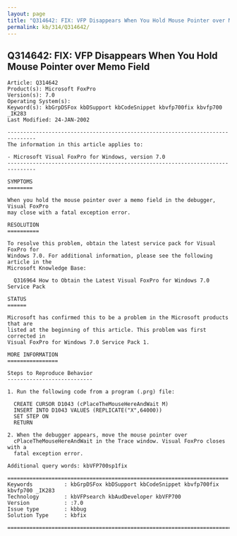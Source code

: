 ```yaml
---
layout: page
title: "Q314642: FIX: VFP Disappears When You Hold Mouse Pointer over Memo Field"
permalink: kb/314/Q314642/
---
```


## Q314642: FIX: VFP Disappears When You Hold Mouse Pointer over Memo Field

	Article: Q314642
	Product(s): Microsoft FoxPro
	Version(s): 7.0
	Operating System(s): 
	Keyword(s): kbGrpDSFox kbDSupport kbCodeSnippet kbvfp700fix kbvfp700 _IK283
	Last Modified: 24-JAN-2002
	
	-------------------------------------------------------------------------------
	The information in this article applies to:
	
	- Microsoft Visual FoxPro for Windows, version 7.0 
	-------------------------------------------------------------------------------
	
	SYMPTOMS
	========
	
	When you hold the mouse pointer over a memo field in the debugger, Visual FoxPro
	may close with a fatal exception error.
	
	RESOLUTION
	==========
	
	To resolve this problem, obtain the latest service pack for Visual FoxPro for
	Windows 7.0. For additional information, please see the following article in the
	Microsoft Knowledge Base:
	
	  Q316964 How to Obtain the Latest Visual FoxPro for Windows 7.0 Service Pack
	
	STATUS
	======
	
	Microsoft has confirmed this to be a problem in the Microsoft products that are
	listed at the beginning of this article. This problem was first corrected in
	Visual FoxPro for Windows 7.0 Service Pack 1.
	
	MORE INFORMATION
	================
	
	Steps to Reproduce Behavior
	---------------------------
	
	1. Run the following code from a program (.prg) file:
	
	  CREATE CURSOR D1043 (cPlaceTheMouseHereAndWait M)
	  INSERT INTO D1043 VALUES (REPLICATE("X",64000))
	  SET STEP ON
	  RETURN
	
	2. When the debugger appears, move the mouse pointer over
	  cPlaceTheMouseHereAndWait in the Trace window. Visual FoxPro closes with a
	  fatal exception error.
	
	Additional query words: kbVFP700sp1fix
	
	======================================================================
	Keywords          : kbGrpDSFox kbDSupport kbCodeSnippet kbvfp700fix kbvfp700 _IK283 
	Technology        : kbVFPsearch kbAudDeveloper kbVFP700
	Version           : :7.0
	Issue type        : kbbug
	Solution Type     : kbfix
	
	=============================================================================
	
